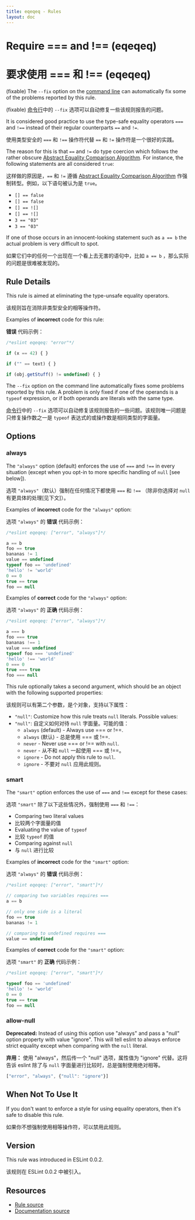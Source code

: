 ```yaml
---
title: eqeqeq - Rules
layout: doc
---
```

<!-- Note: No pull requests accepted for this file. See README.md in the root directory for details. -->

# Require === and !== (eqeqeq)

# 要求使用 === 和 !== (eqeqeq)

(fixable) The `--fix` option on the [command line](../user-guide/command-line-interface#fix) can automatically fix some of the problems reported by this rule.

(fixable) [命令行](../user-guide/command-line-interface#fix)中的 `--fix` 选项可以自动修复一些该规则报告的问题。

It is considered good practice to use the type-safe equality operators `===` and `!==` instead of their regular counterparts `==` and `!=`.

使用类型安全的 `===` 和 `!==` 操作符代替 `==` 和 `!=` 操作符是一个很好的实践。

The reason for this is that `==` and `!=` do type coercion which follows the rather obscure [Abstract Equality Comparison Algorithm](http://www.ecma-international.org/ecma-262/5.1/#sec-11.9.3).
For instance, the following statements are all considered `true`:

这样做的原因是，`==` 和 `!=` 遵循 [Abstract Equality Comparison Algorithm](http://www.ecma-international.org/ecma-262/5.1/#sec-11.9.3) 作强制转型。例如，以下语句被认为是 `true`。

* `[] == false`
* `[] == false`
* `[] == ![]`
* `[] == ![]`
* `3 == "03"`
* `3 == "03"`

If one of those occurs in an innocent-looking statement such as `a == b` the actual problem is very difficult to spot.

如果它们中的任何一个出现在一个看上去无害的语句中，比如 `a == b` ，那么实际的问题是很难被发现的。

## Rule Details

This rule is aimed at eliminating the type-unsafe equality operators.

该规则旨在消除非类型安全的相等操作符。

Examples of **incorrect** code for this rule:

**错误** 代码示例：

```js
/*eslint eqeqeq: "error"*/

if (x == 42) { }

if ("" == text) { }

if (obj.getStuff() != undefined) { }
```

The `--fix` option on the command line automatically fixes some problems reported by this rule. A problem is only fixed if one of the operands is a `typeof` expression, or if both operands are literals with the same type.

[命令行](../user-guide/command-line-interface#fix)中的 `--fix` 选项可以自动修复该规则报告的一些问题。该规则唯一问题是只修复操作数之一是 `typeof` 表达式的或操作数是相同类型的字面量。

## Options

### always

The `"always"` option (default) enforces the use of `===` and `!==` in every situation (except when you opt-in to more specific handling of `null` [see below]).

选项 `"always"`（默认）强制在任何情况下都使用 `===` 和 `!==` （除非你选择对 `null` 有更具体的处理[见下文]）。

Examples of **incorrect** code for the `"always"` option:

选项 `"always"` 的 **错误** 代码示例：

```js
/*eslint eqeqeq: ["error", "always"]*/

a == b
foo == true
bananas != 1
value == undefined
typeof foo == 'undefined'
'hello' != 'world'
0 == 0
true == true
foo == null

```

Examples of **correct** code for the `"always"` option:

选项 `"always"` 的 **正确** 代码示例：

```js
/*eslint eqeqeq: ["error", "always"]*/

a === b
foo === true
bananas !== 1
value === undefined
typeof foo === 'undefined'
'hello' !== 'world'
0 === 0
true === true
foo === null

```

This rule optionally takes a second argument, which should be an object with the following supported properties:

该规则可以有第二个参数，是个对象，支持以下属性：

* `"null"`: Customize how this rule treats `null` literals. Possible values:
* `"null"`: 自定义如何对待 `null` 字面量。可能的值：
    * `always` (default) - Always use === or !==.
    * `always` (默认) - 总是使用 === 或 !==.
    * `never` - Never use === or !== with `null`.
    * `never` - 从不和 `null` 一起使用 === 或 !==。
    * `ignore` - Do not apply this rule to `null`.
    * `ignore` - 不要对 `null` 应用此规则。

### smart

The `"smart"` option enforces the use of `===` and `!==` except for these cases:

选项 `"smart"` 除了以下这些情况外，强制使用 `===` 和 `!==`：

* Comparing two literal values
* 比较两个字面量的值
* Evaluating the value of `typeof`
* 比较 `typeof` 的值
* Comparing against `null`
* 与 `null` 进行比较

Examples of **incorrect** code for the `"smart"` option:

选项 `"always"` 的 **错误** 代码示例：

```js
/*eslint eqeqeq: ["error", "smart"]*/

// comparing two variables requires ===
a == b

// only one side is a literal
foo == true
bananas != 1

// comparing to undefined requires ===
value == undefined
```

Examples of **correct** code for the `"smart"` option:

选项 `"smart"` 的 **正确** 代码示例：

```js
/*eslint eqeqeq: ["error", "smart"]*/

typeof foo == 'undefined'
'hello' != 'world'
0 == 0
true == true
foo == null
```

### allow-null

**Deprecated:** Instead of using this option use "always" and pass a "null" option property with value "ignore". This will tell eslint to always enforce strict equality except when comparing with the `null` literal.

**弃用：** 使用 "always"，然后传一个 "null" 选项，属性值为 "ignore" 代替。这将告诉 eslint 除了与 `null` 字面量进行比较时，总是强制使用绝对相等。

```js
["error", "always", {"null": "ignore"}]
```

## When Not To Use It

If you don't want to enforce a style for using equality operators, then it's safe to disable this rule.

如果你不想强制使用相等操作符，可以禁用此规则。

## Version

This rule was introduced in ESLint 0.0.2.

该规则在 ESLint 0.0.2 中被引入。

## Resources

* [Rule source](https://github.com/eslint/eslint/tree/master/lib/rules/eqeqeq.js)
* [Documentation source](https://github.com/eslint/eslint/tree/master/docs/rules/eqeqeq.md)

